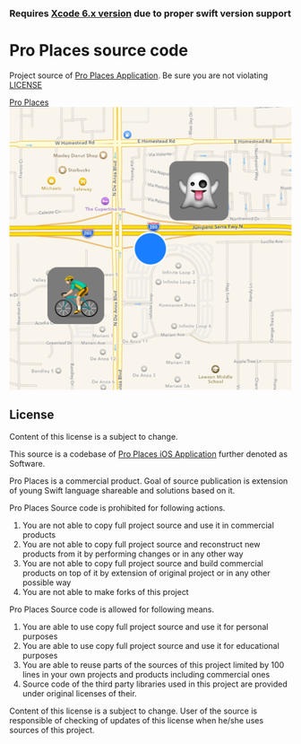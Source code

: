 ### Requires [Xcode 6.x version](https://developer.apple.com/devcenter/download.action?path=/Developer_Tools/xcode_6.1.1/xcode_6.1.1.dmg) due to proper swift version support  

Pro Places source code
======================

Project source of [Pro Places Application](https://itunes.apple.com/us/app/pro-places/id948166579). Be sure you are not violating [LICENSE](LICENSE)

[Pro Places ![Pro Places](https://raw.githubusercontent.com/famer/Pro-Places/public/Artwork/Icons/Icon_1024_3.png)](https://itunes.apple.com/us/app/pro-places/id948166579)

License
-------------------

Content of this license is a subject to change.

This source is a codebase of [Pro Places iOS Application](https://itunes.apple.com/us/app/pro-places/id948166579) further denoted as Software.

Pro Places is a commercial product.
Goal of source publication is extension of young Swift language shareable and solutions based on it.

Pro Places Source code is prohibited for following actions.

1. You are not able to copy full project source and use it in commercial products
2. You are not able to copy full project source and reconstruct new products from it by performing changes or in any other way
3. You are not able to copy full project source and build commercial products on top of it by extension of original project or in any other possible way
4. You are not able to make forks of this project

Pro Places Source code is allowed for following means.

1. You are able to use copy full project source and use it for personal purposes
2. You are able to use copy full project source and use it for educational purposes
3. You are able to reuse parts of the sources of this project limited by 100 lines in your own projects and products including commercial ones
4. Source code of the third party libraries used in this project are provided under original licenses of their.

Content of this license is a subject to change. User of the source is responsible of checking of updates of this license when he/she uses sources of this project.

